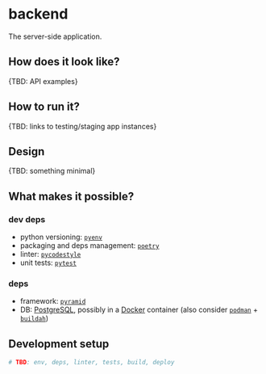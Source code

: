 # backend
The server-side application.

## How does it look like?
{TBD: API examples}

## How to run it?
{TBD: links to testing/staging app instances}

## Design
{TBD: something minimal}

## What makes it possible?
### dev deps
* python versioning: [`pyenv`](https://github.com/pyenv/pyenv/)
* packaging and deps management: [`poetry`](https://poetry.eustace.io/docs/basic-usage/)
* linter: [`pycodestyle`](https://pycodestyle.readthedocs.io/en/latest/)
* unit tests: [`pytest`](https://pytest.org/en/latest/)

### deps
* framework: [`pyramid`](https://docs.pylonsproject.org/projects/pyramid/en/1.10-branch/)
* DB: [PostgreSQL](https://www.postgresql.org/docs/12/index.html), possibly in a [Docker](https://docs.docker.com/) container (also consider [`podman`](https://podman.io/) + [`buildah`](https://buildah.io/))

## Development setup
```bash
# TBD: env, deps, linter, tests, build, deploy
```
